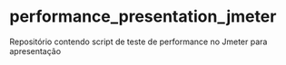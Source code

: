 # performance_presentation_jmeter
Repositório contendo script de teste de performance no Jmeter para apresentação
